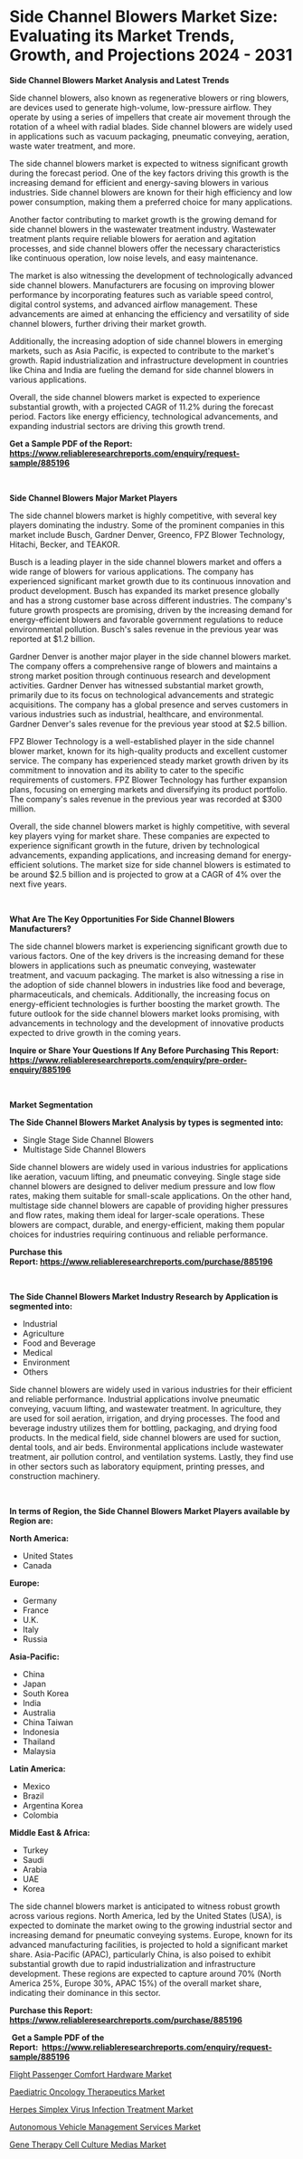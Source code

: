 <p><h1>Side Channel Blowers Market Size: Evaluating its Market Trends, Growth, and Projections 2024 - 2031</h1></p><p><strong>Side Channel Blowers Market Analysis and Latest Trends</strong></p>
<p><p>Side channel blowers, also known as regenerative blowers or ring blowers, are devices used to generate high-volume, low-pressure airflow. They operate by using a series of impellers that create air movement through the rotation of a wheel with radial blades. Side channel blowers are widely used in applications such as vacuum packaging, pneumatic conveying, aeration, waste water treatment, and more.</p><p>The side channel blowers market is expected to witness significant growth during the forecast period. One of the key factors driving this growth is the increasing demand for efficient and energy-saving blowers in various industries. Side channel blowers are known for their high efficiency and low power consumption, making them a preferred choice for many applications.</p><p>Another factor contributing to market growth is the growing demand for side channel blowers in the wastewater treatment industry. Wastewater treatment plants require reliable blowers for aeration and agitation processes, and side channel blowers offer the necessary characteristics like continuous operation, low noise levels, and easy maintenance.</p><p>The market is also witnessing the development of technologically advanced side channel blowers. Manufacturers are focusing on improving blower performance by incorporating features such as variable speed control, digital control systems, and advanced airflow management. These advancements are aimed at enhancing the efficiency and versatility of side channel blowers, further driving their market growth.</p><p>Additionally, the increasing adoption of side channel blowers in emerging markets, such as Asia Pacific, is expected to contribute to the market's growth. Rapid industrialization and infrastructure development in countries like China and India are fueling the demand for side channel blowers in various applications.</p><p>Overall, the side channel blowers market is expected to experience substantial growth, with a projected CAGR of 11.2% during the forecast period. Factors like energy efficiency, technological advancements, and expanding industrial sectors are driving this growth trend.</p></p>
<p><strong>Get a Sample PDF of the Report:&nbsp; <a href="https://www.reliableresearchreports.com/enquiry/request-sample/885196">https://www.reliableresearchreports.com/enquiry/request-sample/885196</a></strong></p>
<p>&nbsp;</p>
<p><strong>Side Channel Blowers Major Market Players</strong></p>
<p><p>The side channel blowers market is highly competitive, with several key players dominating the industry. Some of the prominent companies in this market include Busch, Gardner Denver, Greenco, FPZ Blower Technology, Hitachi, Becker, and TEAKOR.</p><p>Busch is a leading player in the side channel blowers market and offers a wide range of blowers for various applications. The company has experienced significant market growth due to its continuous innovation and product development. Busch has expanded its market presence globally and has a strong customer base across different industries. The company's future growth prospects are promising, driven by the increasing demand for energy-efficient blowers and favorable government regulations to reduce environmental pollution. Busch's sales revenue in the previous year was reported at $1.2 billion.</p><p>Gardner Denver is another major player in the side channel blowers market. The company offers a comprehensive range of blowers and maintains a strong market position through continuous research and development activities. Gardner Denver has witnessed substantial market growth, primarily due to its focus on technological advancements and strategic acquisitions. The company has a global presence and serves customers in various industries such as industrial, healthcare, and environmental. Gardner Denver's sales revenue for the previous year stood at $2.5 billion.</p><p>FPZ Blower Technology is a well-established player in the side channel blower market, known for its high-quality products and excellent customer service. The company has experienced steady market growth driven by its commitment to innovation and its ability to cater to the specific requirements of customers. FPZ Blower Technology has further expansion plans, focusing on emerging markets and diversifying its product portfolio. The company's sales revenue in the previous year was recorded at $300 million.</p><p>Overall, the side channel blowers market is highly competitive, with several key players vying for market share. These companies are expected to experience significant growth in the future, driven by technological advancements, expanding applications, and increasing demand for energy-efficient solutions. The market size for side channel blowers is estimated to be around $2.5 billion and is projected to grow at a CAGR of 4% over the next five years.</p></p>
<p>&nbsp;</p>
<p><strong>What Are The Key Opportunities For Side Channel Blowers Manufacturers?</strong></p>
<p><p>The side channel blowers market is experiencing significant growth due to various factors. One of the key drivers is the increasing demand for these blowers in applications such as pneumatic conveying, wastewater treatment, and vacuum packaging. The market is also witnessing a rise in the adoption of side channel blowers in industries like food and beverage, pharmaceuticals, and chemicals. Additionally, the increasing focus on energy-efficient technologies is further boosting the market growth. The future outlook for the side channel blowers market looks promising, with advancements in technology and the development of innovative products expected to drive growth in the coming years.</p></p>
<p><strong>Inquire or Share Your Questions If Any Before Purchasing This Report: <a href="https://www.reliableresearchreports.com/enquiry/pre-order-enquiry/885196">https://www.reliableresearchreports.com/enquiry/pre-order-enquiry/885196</a></strong></p>
<p>&nbsp;</p>
<p><strong>Market Segmentation</strong></p>
<p><strong>The Side Channel Blowers Market Analysis by types is segmented into:</strong></p>
<p><ul><li>Single Stage Side Channel Blowers</li><li>Multistage Side Channel Blowers</li></ul></p>
<p><p>Side channel blowers are widely used in various industries for applications like aeration, vacuum lifting, and pneumatic conveying. Single stage side channel blowers are designed to deliver medium pressure and low flow rates, making them suitable for small-scale applications. On the other hand, multistage side channel blowers are capable of providing higher pressures and flow rates, making them ideal for larger-scale operations. These blowers are compact, durable, and energy-efficient, making them popular choices for industries requiring continuous and reliable performance.</p></p>
<p><strong>Purchase this Report:&nbsp;<a href="https://www.reliableresearchreports.com/purchase/885196">https://www.reliableresearchreports.com/purchase/885196</a></strong></p>
<p>&nbsp;</p>
<p><strong>The Side Channel Blowers Market Industry Research by Application is segmented into:</strong></p>
<p><ul><li>Industrial</li><li>Agriculture</li><li>Food and Beverage</li><li>Medical</li><li>Environment</li><li>Others</li></ul></p>
<p><p>Side channel blowers are widely used in various industries for their efficient and reliable performance. Industrial applications involve pneumatic conveying, vacuum lifting, and wastewater treatment. In agriculture, they are used for soil aeration, irrigation, and drying processes. The food and beverage industry utilizes them for bottling, packaging, and drying food products. In the medical field, side channel blowers are used for suction, dental tools, and air beds. Environmental applications include wastewater treatment, air pollution control, and ventilation systems. Lastly, they find use in other sectors such as laboratory equipment, printing presses, and construction machinery.</p></p>
<p>&nbsp;</p>
<p><strong>In terms of Region, the Side Channel Blowers Market Players available by Region are:</strong></p>
<p>
    <p> <strong> North America: </strong>
        <ul>
            <li>United States</li>
            <li>Canada</li>
        </ul>
        </p> 
    <p> <strong> Europe: </strong>
        <ul>
            <li>Germany</li>
            <li>France</li>
            <li>U.K.</li>
            <li>Italy</li>
            <li>Russia</li>
        </ul>
        </p> 
    <p> <strong> Asia-Pacific: </strong>
        <ul>
            <li>China</li>
            <li>Japan</li>
            <li>South Korea</li>
            <li>India</li>
            <li>Australia</li>
            <li>China Taiwan</li>
            <li>Indonesia</li>
            <li>Thailand</li>
            <li>Malaysia</li>
        </ul>
        </p> 
    <p> <strong> Latin America: </strong>
        <ul>
            <li>Mexico</li>
            <li>Brazil</li>
            <li>Argentina Korea</li>
            <li>Colombia</li>
        </ul>
        </p> 
    <p> <strong> Middle East & Africa: </strong>
        <ul>
            <li>Turkey</li>
            <li>Saudi</li>
            <li>Arabia</li>
            <li>UAE</li>
            <li>Korea</li>
        </ul>
    </p>
    </p>
<p><p>The side channel blowers market is anticipated to witness robust growth across various regions. North America, led by the United States (USA), is expected to dominate the market owing to the growing industrial sector and increasing demand for pneumatic conveying systems. Europe, known for its advanced manufacturing facilities, is projected to hold a significant market share. Asia-Pacific (APAC), particularly China, is also poised to exhibit substantial growth due to rapid industrialization and infrastructure development. These regions are expected to capture around 70% (North America 25%, Europe 30%, APAC 15%) of the overall market share, indicating their dominance in this sector.</p></p>
<p><strong>Purchase this Report: <a href="https://www.reliableresearchreports.com/purchase/885196">https://www.reliableresearchreports.com/purchase/885196</a></strong></p>
<p>&nbsp;<strong>Get a Sample PDF of the Report:&nbsp;&nbsp;<a href="https://www.reliableresearchreports.com/enquiry/request-sample/885196">https://www.reliableresearchreports.com/enquiry/request-sample/885196</a></strong></p>
<p><strong></strong></p>
<p><p><a href="https://medium.com/@reganklocko456458/flight-passenger-comfort-hardware-market-size-cagr-trends-2024-2030-4582269ea68f">Flight Passenger Comfort Hardware Market</a></p><p><a href="https://medium.com/@reganklocko456458/paediatric-oncology-therapeutics-market-insight-market-trends-growth-forecasted-from-2023-to-2aab576927f1">Paediatric Oncology Therapeutics Market</a></p><p><a href="https://medium.com/@reganklocko456458/analyzing-herpes-simplex-virus-infection-treatment-market-global-industry-perspective-and-forecast-bf2af207ab7a">Herpes Simplex Virus Infection Treatment Market</a></p><p><a href="https://medium.com/@reganklocko456458/autonomous-vehicle-management-services-market-exploring-market-share-market-trends-and-future-7f0e5b02e5b0">Autonomous Vehicle Management Services Market</a></p><p><a href="https://medium.com/@reganklocko456458/gene-therapy-cell-culture-medias-market-analysis-its-cagr-market-segmentation-and-global-industry-81f2158bfa38">Gene Therapy Cell Culture Medias Market</a></p></p>